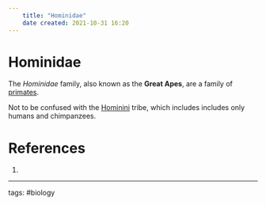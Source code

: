 ```yaml
---
	title: "Hominidae"
	date created: 2021-10-31 16:20
---
```

# Hominidae 

The _Hominidae_ family, also known as the **Great Apes**, are a family of [primates](The%20Primate%20Order.md).

Not to be confused with the [Hominini](Hominini.md) tribe, which includes includes only humans and chimpanzees.


# References
1. 

---
tags: #biology